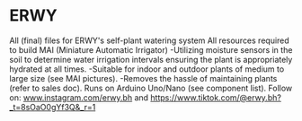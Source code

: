 # ERWY
All (final) files for ERWY's self-plant watering system
All resources required to build MAI (Miniature Automatic Irrigator)
-Utilizing moisture sensors in the soil to determine water irrigation intervals ensuring the plant is appropriately hydrated at all times.
-Suitable for indoor and outdoor plants of medium to large size (see MAI pictures).
-Removes the hassle of maintaining plants (refer to sales doc).
Runs on Arduino Uno/Nano (see component list).
Follow on: www.instagram.com/erwy.bh and https://www.tiktok.com/@erwy.bh?_t=8sOaO0gYf3Q&_r=1
